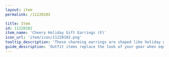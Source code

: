 ```yaml
---
layout: item
permalink: /11220102

title: Item
id: 11220102
item_name: 'Cheery Holiday Gift Earrings (F)'
icon_url: 'item/icon/11220102.png'
tooltip_description: 'These charming earrings are shaped like holiday gift boxes!'
guide_description: 'Outfit items replace the look of your gear when equipped.'
---
```

